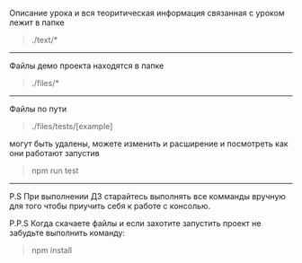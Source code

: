 Описание урока и вся теоритическая информация связанная с уроком лежит в папке 

> ./text/*

----------

Файлы демо проекта находятся в папке

> ./files/*

_________

Файлы по пути

> ./files/tests/[example]

могут быть удалены, можете изменить и расширение 
и посмотреть как они работают запустив 

> npm run test

_________


P.S При выполнении ДЗ старайтесь выполнять все комманды вручную 
для того чтобы приучить себя к работе с консолью.


P.P.S Когда скачаете файлы и если захотите запустить проект 
не забудьте выполнить команду:

> npm install